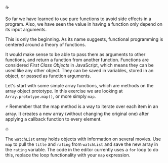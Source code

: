 :coffee:

So far we have learned to use pure functions to avoid side effects in a program. Also, we have seen the value in having a function only depend on its input arguments.

This is only the beginning. As its name suggests, functional programming is centered around a theory of functions.

It would make sense to be able to pass them as arguments to other functions, and return a function from another function. Functions are considered _First Class Objects_ in JavaScript, which means they can be used like any other object. They can be saved in variables, stored in an object, or passed as function arguments.

Let's start with some simple array functions, which are methods on the array object prototype. In this exercise we are looking at `Array.prototype.map()`, or more simply `map`.

:zap: Remember that the map method is a way to iterate over each item in an array. It creates a new array (without changing the original one) after applying a callback function to every element.

:fire:

The `watchList` array holds objects with information on several movies. Use `map` to pull the `title` and `rating` from `watchList` and save the new array in the `rating` variable. The code in the editor currently uses a `for` loop to do this, replace the loop functionality with your `map` expression.
